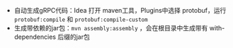 - 自动生成gRPC代码：Idea 打开 maven工具，Plugins中选择 protobuf，运行 `protobuf:compile` 和 `protobuf:compile-custom`
- 生成带依赖的jar包：`mvn assembly:assembly` ，会在根目录中生成带有 with-dependencies 后缀的jar包